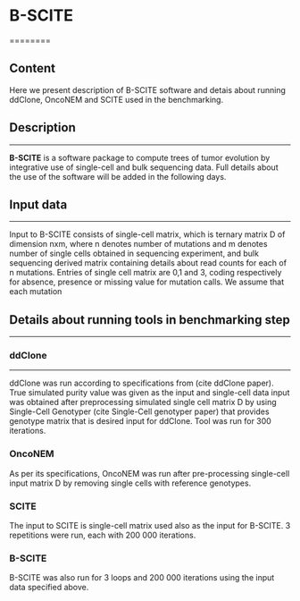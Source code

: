 # B-SCITE
========


## Content

Here we present description of B-SCITE software and detais about running ddClone, OncoNEM and SCITE used in the benchmarking.

## Description
--------------


**B-SCITE** is a software package to compute trees of tumor evolution by integrative use of single-cell and bulk sequencing data. Full details about the use of the software will be added in the following days.

## Input data
-------------

Input to B-SCITE consists of single-cell matrix, which is ternary matrix D of dimension nxm, where n denotes number of mutations and m denotes number of single cells obtained in sequencing experiment, and bulk sequencing derived matrix containing details about read counts for each of n mutations. Entries of single cell matrix are 0,1 and 3, coding respectively for absence, presence or missing value for mutation calls. We assume that each mutation 


## Details about running tools in benchmarking step
---------------------------------------------------

### ddClone 
----------------------------------

ddClone was run according to specifications from (cite ddClone paper). True simulated purity value was given as the input and single-cell data input was obtained after preprocessing simulated single cell matrix D by using Single-Cell Genotyper (cite Single-Cell genotyper paper) that provides genotype matrix that is desired input for ddClone. Tool was run for 300 iterations. 

### OncoNEM

As per its specifications, OncoNEM was run after pre-processing single-cell input matrix D by removing single cells with reference genotypes. 

### SCITE

The input to SCITE is single-cell matrix used also as the input for B-SCITE. 3 repetitions were run, each with 200 000 iterations. 

### B-SCITE

B-SCITE was also run for 3 loops and 200 000 iterations using the input data specified above.
